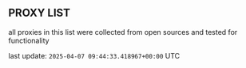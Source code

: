 ## PROXY LIST

all proxies in this list were collected from open sources and tested for functionality

last update: `2025-04-07 09:44:33.418967+00:00` UTC